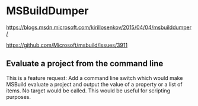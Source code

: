 # MSBuildDumper


https://blogs.msdn.microsoft.com/kirillosenkov/2015/04/04/msbuilddumper/

https://github.com/Microsoft/msbuild/issues/3911


## Evaluate a project from the command line

This is a feature request: Add a command line switch which would make MSBuild evaluate a project and 
output the value of a property or a list of items. No target would be called. This would be useful for 
scripting purposes.




 